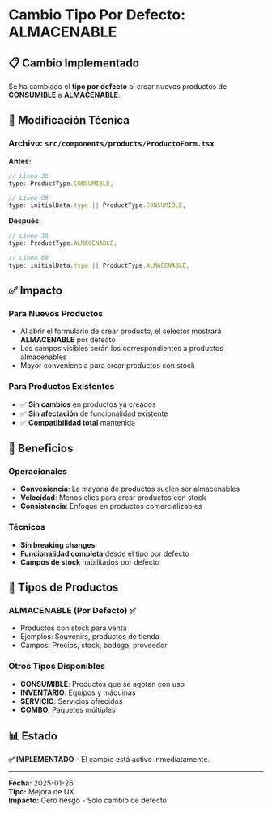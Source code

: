 # Cambio Tipo Por Defecto: ALMACENABLE

## 📋 Cambio Implementado

Se ha cambiado el **tipo por defecto** al crear nuevos productos de **CONSUMIBLE** a **ALMACENABLE**.

## 🔧 Modificación Técnica

### Archivo: `src/components/products/ProductoForm.tsx`

**Antes:**
```typescript
// Línea 38
type: ProductType.CONSUMIBLE,

// Línea 69  
type: initialData.type || ProductType.CONSUMIBLE,
```

**Después:**
```typescript
// Línea 38
type: ProductType.ALMACENABLE,

// Línea 69
type: initialData.type || ProductType.ALMACENABLE,
```

## ✅ Impacto

### Para Nuevos Productos
- Al abrir el formulario de crear producto, el selector mostrará **ALMACENABLE** por defecto
- Los campos visibles serán los correspondientes a productos almacenables
- Mayor conveniencia para crear productos con stock

### Para Productos Existentes
- ✅ **Sin cambios** en productos ya creados
- ✅ **Sin afectación** de funcionalidad existente
- ✅ **Compatibilidad total** mantenida

## 🏪 Beneficios

### Operacionales
- **Conveniencia**: La mayoría de productos suelen ser almacenables
- **Velocidad**: Menos clics para crear productos con stock
- **Consistencia**: Enfoque en productos comercializables

### Técnicos
- **Sin breaking changes**
- **Funcionalidad completa** desde el tipo por defecto
- **Campos de stock** habilitados por defecto

## 🎯 Tipos de Productos

### ALMACENABLE (Por Defecto) ✅
- Productos con stock para venta
- Ejemplos: Souvenirs, productos de tienda
- Campos: Precios, stock, bodega, proveedor

### Otros Tipos Disponibles
- **CONSUMIBLE**: Productos que se agotan con uso
- **INVENTARIO**: Equipos y máquinas
- **SERVICIO**: Servicios ofrecidos  
- **COMBO**: Paquetes múltiples

## 📊 Estado

**✅ IMPLEMENTADO** - El cambio está activo inmediatamente.

---

**Fecha:** 2025-01-26  
**Tipo:** Mejora de UX  
**Impacto:** Cero riesgo - Solo cambio de defecto 
